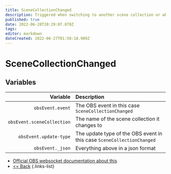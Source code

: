```yaml
---
title: SceneCollectionChanged
description: Triggered when switching to another scene collection or when renaming the current scene collection.
published: true
date: 2022-06-28T20:29:07.870Z
tags:
editor: markdown
dateCreated: 2022-06-27T01:58:18.909Z
---
```


# SceneCollectionChanged

## Variables

|                   Variable | Description                                                            |
| --------------------------:|:---------------------------------------------------------------------- |
|           `obsEvent.event` | The OBS event in this case `SceneCollectionChanged`                    |
| `obsEvent.sceneCollection` | The name of the scene collection it changes to                         |
|     `obsEvent.update-type` | The update type of the OBS event in this case `SceneCollectionChanged` |
|           `obsEvent._json` | Everything above in a json format                                      |
* [Official OBS websocket documentation about this](https://github.com/obsproject/obs-websocket/blob/4.x-current/docs/generated/protocol.md#scenecollectionchanged)
* [<= Back](/en/Integrations/OBS/Events)
{.links-list}

